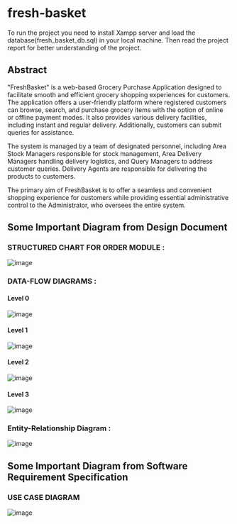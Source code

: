 # fresh-basket
To run the project you need to install Xampp server and load the database(fresh_basket_db.sql) in your local machine.
Then read the project report for better understanding of the project.

## Abstract
"FreshBasket" is a web-based Grocery Purchase Application designed to facilitate smooth and efficient grocery shopping experiences for customers. The application offers a user-friendly platform where registered customers can browse, search, and purchase grocery items with the option of online or offline payment modes. It also provides various delivery facilities, including instant and regular delivery. Additionally, customers can submit queries for assistance.

The system is managed by a team of designated personnel, including Area Stock Managers responsible for stock management, Area Delivery Managers handling delivery logistics, and Query Managers to address customer queries. Delivery Agents are responsible for delivering the products to customers.

The primary aim of FreshBasket is to offer a seamless and convenient shopping experience for customers while providing essential administrative control to the Administrator, who oversees the entire system.

## Some Important Diagram from Design Document

### STRUCTURED CHART FOR ORDER MODULE :

![image](https://github.com/debjyoti01/fresh-basket/assets/120040021/40c0cf6d-9b20-4582-a346-fd70d685453e)



### DATA-FLOW DIAGRAMS :

#### Level 0
![image](https://github.com/debjyoti01/fresh-basket/assets/120040021/1d98da40-58a0-4e96-a602-716edeecd91f)


#### Level 1
![image](https://github.com/debjyoti01/fresh-basket/assets/120040021/1981816c-1d14-494a-93a8-ed399cbe047b)


#### Level 2
![image](https://github.com/debjyoti01/fresh-basket/assets/120040021/bf694e1e-c343-4b6d-91d2-56274c40e6a4)


#### Level 3
![image](https://github.com/debjyoti01/fresh-basket/assets/120040021/2720ff78-884e-4edb-8b6e-48aff6eaf18f)


### Entity-Relationship Diagram :

![image](https://github.com/debjyoti01/fresh-basket/assets/120040021/13b562a1-f948-4257-a68f-2bda8aaab894)


## Some Important Diagram from Software Requirement Specification

### USE CASE DIAGRAM

![image](https://github.com/debjyoti01/fresh-basket/assets/120040021/cb7ff0dd-2098-460a-be9e-fa89e573e0e2)







